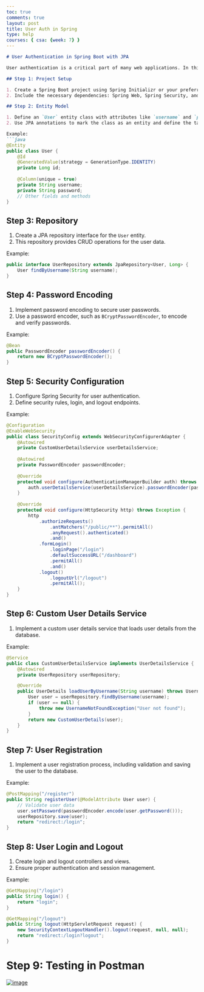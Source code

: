 ```yaml
---
toc: true
comments: true
layout: post
title: User Auth in Spring
type: help
courses: { csa: {week: 7} }
---
```


```markdown
# User Authentication in Spring Boot with JPA

User authentication is a critical part of many web applications. In this guide, we'll explore how to implement user authentication in a Java Spring Boot application using the Java Persistence API (JPA) for database interaction.

## Step 1: Project Setup

1. Create a Spring Boot project using Spring Initializr or your preferred IDE.
2. Include the necessary dependencies: Spring Web, Spring Security, and Spring Data JPA.

## Step 2: Entity Model

1. Define an `User` entity class with attributes like `username` and `password`.
2. Use JPA annotations to mark the class as an entity and define the table structure.

Example:
```java
@Entity
public class User {
    @Id
    @GeneratedValue(strategy = GenerationType.IDENTITY)
    private Long id;
    
    @Column(unique = true)
    private String username;
    private String password;
    // Other fields and methods
}
```

## Step 3: Repository

1. Create a JPA repository interface for the `User` entity.
2. This repository provides CRUD operations for the user data.

Example:
```java
public interface UserRepository extends JpaRepository<User, Long> {
    User findByUsername(String username);
}
```

## Step 4: Password Encoding

1. Implement password encoding to secure user passwords.
2. Use a password encoder, such as `BCryptPasswordEncoder`, to encode and verify passwords.

Example:
```java
@Bean
public PasswordEncoder passwordEncoder() {
    return new BCryptPasswordEncoder();
}
```

## Step 5: Security Configuration

1. Configure Spring Security for user authentication.
2. Define security rules, login, and logout endpoints.

Example:
```java
@Configuration
@EnableWebSecurity
public class SecurityConfig extends WebSecurityConfigurerAdapter {
    @Autowired
    private CustomUserDetailsService userDetailsService;
    
    @Autowired
    private PasswordEncoder passwordEncoder;
    
    @Override
    protected void configure(AuthenticationManagerBuilder auth) throws Exception {
        auth.userDetailsService(userDetailsService).passwordEncoder(passwordEncoder);
    }
    
    @Override
    protected void configure(HttpSecurity http) throws Exception {
        http
            .authorizeRequests()
                .antMatchers("/public/**").permitAll()
                .anyRequest().authenticated()
                .and()
            .formLogin()
                .loginPage("/login")
                .defaultSuccessURL("/dashboard")
                .permitAll()
                .and()
            .logout()
                .logoutUrl("/logout")
                .permitAll();
    }
}
```

## Step 6: Custom User Details Service

1. Implement a custom user details service that loads user details from the database.

Example:
```java
@Service
public class CustomUserDetailsService implements UserDetailsService {
    @Autowired
    private UserRepository userRepository;

    @Override
    public UserDetails loadUserByUsername(String username) throws UsernameNotFoundException {
        User user = userRepository.findByUsername(username);
        if (user == null) {
            throw new UsernameNotFoundException("User not found");
        }
        return new CustomUserDetails(user);
    }
}
```

## Step 7: User Registration

1. Implement a user registration process, including validation and saving the user to the database.

Example:
```java
@PostMapping("/register")
public String registerUser(@ModelAttribute User user) {
    // Validate user data
    user.setPassword(passwordEncoder.encode(user.getPassword()));
    userRepository.save(user);
    return "redirect:/login";
}
```

## Step 8: User Login and Logout

1. Create login and logout controllers and views.
2. Ensure proper authentication and session management.

Example:
```java
@GetMapping("/login")
public String login() {
    return "login";
}

@GetMapping("/logout")
public String logout(HttpServletRequest request) {
    new SecurityContextLogoutHandler().logout(request, null, null);
    return "redirect:/login?logout";
}
```

# Step 9: Testing in Postman

<a href="https://ibb.co/GVMTxJ9"><img src="https://i.ibb.co/P5WQmYM/image.png" alt="image" border="0"></a><br /><a target='_blank' href='https://imgbb.com/'></a><br />